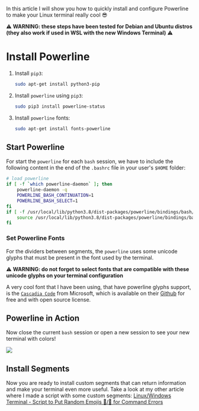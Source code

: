 ﻿
In this article I will show you how to quickly install and configure Powerline to make your Linux terminal really cool 😎

⚠ **WARNING: these steps have been tested for Debian and Ubuntu distros (they also work if used in WSL with the new Windows Terminal)** ⚠

# Install Powerline

1. Install `pip3`:

    ```bash
    sudo apt-get install python3-pip
    ```

1. Install `powerline` using `pip3`:

    ```bash
    sudo pip3 install powerline-status
    ```

1. Install `powerline` fonts:

    ```bash
    sudo apt-get install fonts-powerline
    ```

## Start Powerline

For start the `powerline` for each `bash` session, we have to include the following content in the end of the `.bashrc` file in your user's `$HOME` folder:

```bash
# load powerline
if [ -f `which powerline-daemon` ]; then
    powerline-daemon -q
    POWERLINE_BASH_CONTINUATION=1
    POWERLINE_BASH_SELECT=1
fi
if [ -f /usr/local/lib/python3.8/dist-packages/powerline/bindings/bash/powerline.sh ]; then
    source /usr/local/lib/python3.8/dist-packages/powerline/bindings/bash/powerline.sh
fi
```

### Set Powerline Fonts

For the dividers between segments, the `powerline` uses some unicode glyphs that must be present in the font used by the terminal.

⚠ **WARNING: do not forget to select fonts that are compatible with these unicode glyphs on your terminal configuration**

A very cool font that I have been using, that have powerline glyphs support, is the [`Cascadia Code`](https://github.com/microsoft/cascadia-code/releases) from Microsoft, which is available on their [Github](https://github.com/microsoft/cascadia-code) for free and with open source license.

## Powerline in Action

Now close the current `bash` session or open a new session to see your new terminal with colors!

![](https://github.com/microhobby/powerline-mysegments/blob/master/Documentation/img/ubuntupowerline.PNG?raw=true)

## Install Segments

Now you are ready to install custom segments that can return information and make your terminal even more useful. Take a look at my other article where I made a script with some custom segments: [Linux/Windows Terminal - Script to Put Random Emojis 🥴/🤬 for Command Errors]()
